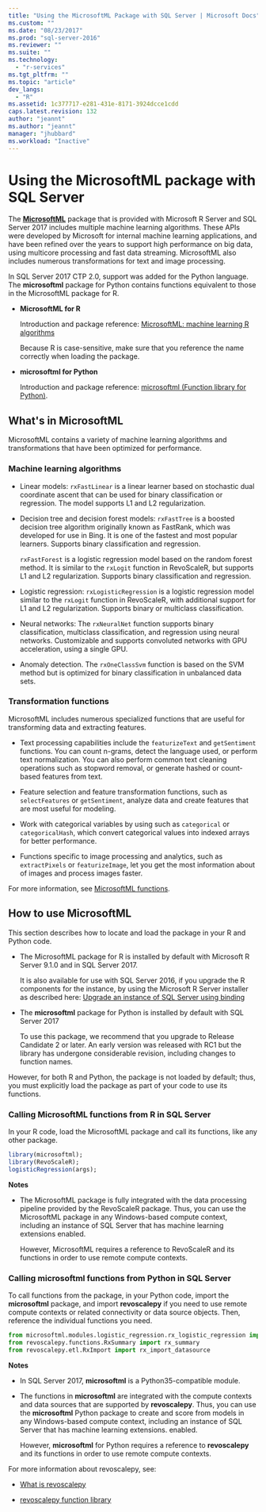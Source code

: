 ```yaml
---
title: "Using the MicrosoftML Package with SQL Server | Microsoft Docs"
ms.custom: ""
ms.date: "08/23/2017"
ms.prod: "sql-server-2016"
ms.reviewer: ""
ms.suite: ""
ms.technology: 
  - "r-services"
ms.tgt_pltfrm: ""
ms.topic: "article"
dev_langs: 
  - "R"
ms.assetid: 1c377717-e281-431e-8171-3924dcce1cdd
caps.latest.revision: 132
author: "jeannt"
ms.author: "jeannt"
manager: "jhubbard"
ms.workload: "Inactive"
---
```

# Using the MicrosoftML package with SQL Server

The [**MicrosoftML**](https://msdn.microsoft.com/microsoft-r/microsoftml-introduction) package that is provided with Microsoft R Server and SQL Server 2017 includes multiple machine learning algorithms. These APIs were developed by Microsoft for internal machine learning applications, and have been refined over the years to support high performance on big data, using multicore processing and fast data streaming. MicrosoftML also includes numerous transformations for text and image processing.

In SQL Server 2017 CTP 2.0, support was added for the Python language. The **microsoftml** package for Python contains functions equivalent to those in the MicrosoftML package for R. 

+ **MicrosoftML for R**

    Introduction and package reference: [MicrosoftML: machine learning R algorithms](https://docs.microsoft.com/en-us/r-server/r-reference/microsoftml/microsoftml-package)

    Because R is case-sensitive, make sure that you reference the name correctly when loading the package.

+ **microsoftml for Python**

    Introduction and package reference: [microsoftml (Function library for Python)](https://docs.microsoft.com/r-server/python-reference/microsoftml/microsoftml-package). 

## What's in MicrosoftML

MicrosoftML contains a variety of machine learning algorithms and transformations that have been optimized for performance.

### Machine learning algorithms

-  Linear models: `rxFastLinear` is a linear learner based on stochastic dual coordinate ascent that can be used for binary classification or regression. The model supports L1 and L2 regularization.

- Decision tree and decision forest models: `rxFastTree` is a boosted decision tree algorithm originally known as FastRank, which was developed for use in Bing. It is one of the fastest and most popular learners. Supports binary classification and regression.

  `rxFastForest` is a logistic regression model based on the random forest method. It is similar to the `rxLogit` function in RevoScaleR, but supports L1 and L2 regularization. Supports binary classification and regression.

- Logistic regression: `rxLogisticRegression` is a logistic regression model similar to the `rxLogit` function in RevoScaleR, with additional support for L1 and L2 regularization. Supports binary or multiclass classification.

- Neural networks: The `rxNeuralNet` function supports binary classification, multiclass classification, and regression using neural networks. Customizable and supports convoluted networks with GPU acceleration, using a single GPU.

- Anomaly detection.  The `rxOneClassSvm` function is based on the SVM method but is optimized for binary classification in unbalanced data sets.

### Transformation functions

MicrosoftML includes numerous specialized functions that are useful for transforming data and extracting features.

- Text processing capabilities include the `featurizeText` and `getSentiment` functions. You can count n-grams, detect the language used, or perform text normalization. You can also perform common text cleaning operations such as stopword removal, or generate hashed or count-based features from text.

- Feature selection and feature transformation functions, such as  `selectFeatures` or `getSentiment`, analyze data and create features that are most useful for modeling.

- Work with categorical variables by using such as `categorical` or `categoricalHash`, which convert categorical values into indexed arrays for better performance.
​
- Functions specific to image processing and analytics, such as `extractPixels` or `featurizeImage`, let you get the most information about of images and process images faster.

For more information, see [MicrosoftML functions](https://msdn.microsoft.com/microsoft-r/microsoftml/microsoftml).

## How to use MicrosoftML

This section describes how to locate and load the package in your R and Python code.

+ The MicrosoftML package for R is installed by default with Microsoft R Server 9.1.0 and in SQL Server 2017.

    It is also available for use with SQL Server 2016, if you upgrade the R components for the instance, by using the Microsoft R Server installer as described here: [Upgrade an instance of SQL Server using binding](r/use-sqlbindr-exe-to-upgrade-an-instance-of-sql-server.md)

+ The **microsoftml** package for Python is installed by default with SQL Server 2017 

   To use this package, we recommend that you upgrade to Release Candidate 2 or later. An early version was released with RC1 but the library has undergone considerable revision, including changes to function names. 

However, for both R and Python, the package is not loaded by default; thus, you must explicitly load the package as part of your code to use its functions.

### Calling MicrosoftML functions from R in SQL Server

In your R code, load the MicrosoftML package and call its functions, like any other package.

```R
library(microsoftml);
library(RevoScaleR);
logisticRegression(args);
```

**Notes**

+ The MicrosoftML package is fully integrated with the data processing pipeline provided by the RevoScaleR package. Thus, you can use the MicrosoftML package in any Windows-based compute context, including an instance of SQL Server that has machine learning extensions enabled.

    However, MicrosoftML requires a reference to RevoScaleR and its functions in order to use remote compute contexts.

### Calling microsoftml functions from Python in SQL Server

To call functions from the package, in your Python code, import the **microsoftml** package, and import **revoscalepy** if you need to use remote compute contexts or related connectivity or data source objects. Then, reference the individual functions you need.

```Python
from microsoftml.modules.logistic_regression.rx_logistic_regression import rx_logistic_regression
from revoscalepy.functions.RxSummary import rx_summary
from revoscalepy.etl.RxImport import rx_import_datasource
```

**Notes**

+ In SQL Server 2017, **microsoftml** is a Python35-compatible module. 

+ The functions in **microsoftml** are integrated with the compute contexts and data sources that are supported by **revoscalepy**. Thus, you can use the **microsoftml** Python package to create and score from models in any Windows-based compute context, including an instance of SQL Server that has machine learning extensions. enabled.

    However, **microsoftml** for Python requires a reference to **revoscalepy** and its functions in order to use remote compute contexts.

For more information about revoscalepy, see:

+ [What is revoscalepy](python/what-is-revoscalepy.md)

+ [revoscalepy function library](https://docs.microsoft.com/en-us/r-server/python-reference/revoscalepy/revoscalepy-package) 
